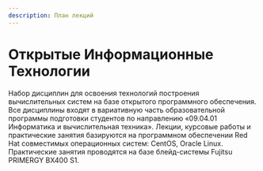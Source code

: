 ```yaml
---
description: План лекций
---
```


# Открытые Информационные Технологии

Набор дисциплин для освоения технологий построения вычислительных систем на базе открытого программного обеспечения.
Все дисциплины входят в вариативную часть образовательной программы подготовки студентов по направлению «09.04.01 Информатика и вычислительная техника».
Лекции, курсовые работы и практические занятия базируются на программном обеспечении Red Hat совместимых операционных систем: CentOS, Oracle Linux.
Практические занятия проводятся на базе блейд-системы Fujitsu PRIMERGY BX400 S1.
